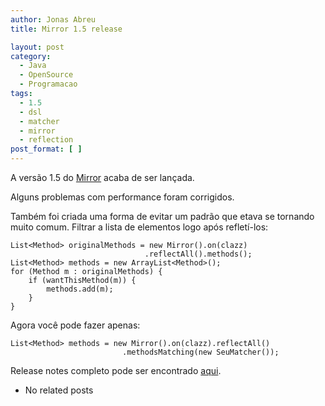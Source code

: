 ```yaml
---
author: Jonas Abreu
title: Mirror 1.5 release

layout: post
category:
  - Java
  - OpenSource
  - Programacao
tags:
  - 1.5
  - dsl
  - matcher
  - mirror
  - reflection
post_format: [ ]
---
```

A versão 1.5 do [Mirror][1] acaba de ser lançada.

Alguns problemas com performance foram corrigidos.

Também foi criada uma forma de evitar um padrão que etava se tornando muito comum. Filtrar a lista de elementos logo após refletí-los:

    
    List<Method> originalMethods = new Mirror().on(clazz)
                                  .reflectAll().methods();
    List<Method> methods = new ArrayList<Method>();
    for (Method m : originalMethods) {
        if (wantThisMethod(m)) {
            methods.add(m);
        }
    }
    

Agora você pode fazer apenas:

    
    List<Method> methods = new Mirror().on(clazz).reflectAll()
                             .methodsMatching(new SeuMatcher());
    

Release notes completo pode ser encontrado [aqui][2]. 

*   No related posts












 [1]: http://projetos.vidageek.net/mirror-pt
 [2]: http://projetos.vidageek.net/mirror-pt/projeto/release-notes/





